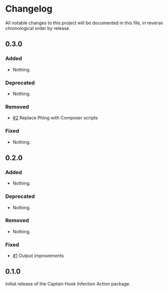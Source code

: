 # Changelog

All notable changes to this project will be documented in this file, in reverse chronological order by release.

## 0.3.0

### Added

- Nothing.

### Deprecated

- Nothing.

### Removed

- [#2](https://github.com/bitExpert/captainhook-infection/pull/2) Replace Phing with Composer scripts

### Fixed

- Nothing.

## 0.2.0

### Added

- Nothing.

### Deprecated

- Nothing.

### Removed

- Nothing.

### Fixed

- [#1](https://github.com/bitExpert/captainhook-infection/pull/1) Output improvements

## 0.1.0

Initial release of the Captain Hook Infection Action package.
